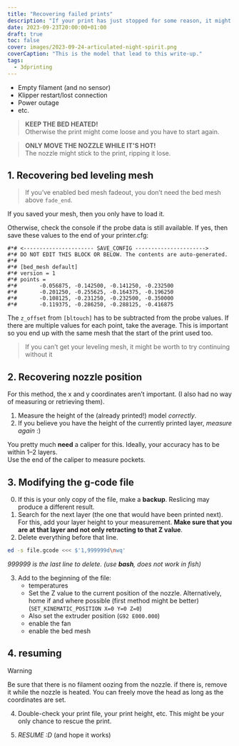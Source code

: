 ```yaml
---
title: "Recovering failed prints"
description: "If your print has just stopped for some reason, it might be recovered!"
date: 2023-09-23T20:00:00+01:00
draft: true
toc: false
cover: images/2023-09-24-articulated-night-spirit.png
coverCaption: "This is the model that lead to this write-up."
tags:
  - 3dprinting
---
```


- Empty filament (and no sensor)
- Klipper restart/lost connection
- Power outage
- etc.

> **KEEP THE BED HEATED!** \
> Otherwise the print might come loose and you have to start again.

> **ONLY MOVE THE NOZZLE WHILE IT'S HOT!** \
> The nozzle might stick to the print, ripping it lose.

## 1. Recovering bed leveling mesh

> If you’ve enabled bed mesh fadeout, you don’t need the bed mesh above `fade_end`.

If you saved your mesh, then you only have to load it.

Otherwise, check the console if the probe data is still available. If yes, then save these values to the end of your printer.cfg:

```
#*# <---------------------- SAVE_CONFIG ---------------------->
#*# DO NOT EDIT THIS BLOCK OR BELOW. The contents are auto-generated.
#*#
#*# [bed_mesh default]
#*# version = 1
#*# points =
#*# 	  -0.056875, -0.142500, -0.141250, -0.232500
#*# 	  -0.201250, -0.255625, -0.164375, -0.196250
#*# 	  -0.108125, -0.231250, -0.232500, -0.350000
#*# 	  -0.119375, -0.286250, -0.288125, -0.416875
```

The `z_offset` from `[bltouch]` has to be subtracted from the probe values. If there are multiple values for each point, take the average.
This is important so you end up with the same mesh that the start of the print used too.

> If you can’t get your leveling mesh, it might be worth to try continuing without it

## 2. Recovering nozzle position

For this method, the x and y coordinates aren’t important. (I also had no way of measuring or retrieving them).

1. Measure the height of the (already printed!) model *correctly*.
2. If you believe you have the height of the currently printed layer, *measure again* :)

You pretty much **need** a caliper for this. Ideally, your accuracy has to be within 1–2 layers. \
Use the end of the caliper to measure pockets.

## 3. Modifying the g-code file

0. If this is your only copy of the file, make a **backup**. Reslicing may produce a different result.
1. Search for the next layer (the one that would have been printed next). For this, add your layer height to your measurement. **Make sure that you are at that layer and not only retracting to that Z value**.
2. Delete everything before that line.

```bash
ed -s file.gcode <<< $'1,999999d\nwq'
```
*999999 is the last line to delete. (use **bash**, does not work in fish)*


3. Add to the beginning of the file:
	- temperatures
	- Set the Z value to the current position of the nozzle. Alternatively, home if and where possible (first method might be better) (`SET_KINEMATIC_POSITION X=0 Y=0 Z=0`)
	- Also set the extruder position (`G92 E000.000`)
	- enable the fan
	- enable the bed mesh

## 4. resuming

> [!warning]
> Be sure that there is no filament oozing from the nozzle. if there is, remove it while the nozzle is heated. You can freely move the head as long as the coordinates are set.

4. Double-check your print file, your print height, etc. This might be your only chance to rescue the print.

5. *RESUME :D* (and hope it works)
